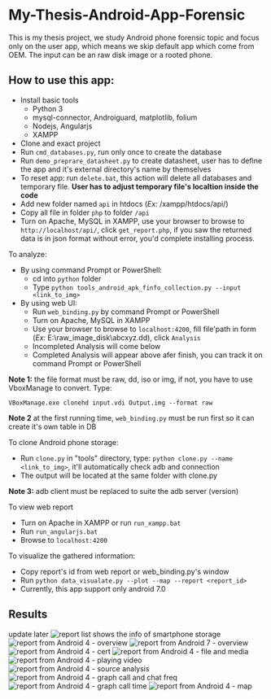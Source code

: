 # My-Thesis-Android-App-Forensic
This is my thesis project, we study Android phone forensic topic and focus only on the user app, which means we skip default app which come from OEM. The input can be an raw disk image or a rooted phone.

## How to use this app:
- Install basic tools
  - Python 3
  - mysql-connector, Androiguard, matplotlib, folium
  - Nodejs, Angularjs
  - XAMPP
- Clone and exact project
- Run `cmd_databases.py`, run only once to create the database
- Run `demo_preprare_datasheet.py` to create datasheet, user has to define the app and it's external directory's name by themselves
- To reset app: run `delete.bat`, this action will delete all databases and temporary file. **User has to adjust temporary file's localtion inside the code**
- Add new folder named `api` in htdocs (*Ex:* /xampp/htdocs/api/)
- Copy all file in folder `php` to folder `/api`
- Turn on Apache, MySQL in XAMPP, use your browser to browse to `http://localhost/api/`, click `get_report.php`, if you saw the returned data is in json format without error, you'd complete installing process.

To analyze:
- By using command Prompt or PowerShell:
  + cd into `python` folder
  + Type `python tools_android_apk_finfo_collection.py --input <link_to_img>`
- By using web UI:
  + Run `web_binding.py` by command Prompt or PowerShell
  + Turn on Apache, MySQL in XAMPP
  + Use your browser to browse to `localhost:4200`, fill file'path in form (*Ex:* E:\raw_image_disk\abcxyz.dd), click `Analysis`
  + Incompleted Analysis will come below
  + Completed Analysis will appear above afer finish, you can track it on command Prompt or PowerShell

**Note 1:** the file format must be raw, dd, iso or img, if not, you have to use VboxManage to convert. Type:
```
VBoxManage.exe clonehd input.vdi Output.img --format raw
```
**Note 2** at the first running time, `web_binding.py` must be run first so it can create it's own table in DB

To clone Android phone storage:
- Run `clone.py` in "tools" directory, type: `python clone.py --name <link_to_img>`, it'll automatically check adb and connection
- The output will be located at the same folder with clone.py

**Note 3:** adb client must be replaced to suite the adb server (version)

To view web report
- Turn on Apache in XAMPP or run `run_xampp.bat`
- Run `run_angularjs.bat`
- Browse to `localhost:4200`

To visualize the gathered information:
- Copy report's id from web report or web_binding.py's window
- Run `python data_visualate.py --plot --map --report <report_id>`
- Currently, this app support only android 7.0

## Results
update later
![report list shows the info of smartphone storage](/images/image59.png)
![report from Android 4 - overview](/images/image60.png)
![report from Android 7 - overview](/images/image61.png)
![report from Android 4 - cert](/images/image62.png)
![report from Android 4 - file and media](/images/image63.png)
![report from Android 4 - playing video](/images/image64.png)
![report from Android 4 - source analysis](/images/image65.png)
![report from Android 4 - graph call and chat freq](/images/image66.png)
![report from Android 4 - graph call time](/images/image67.png)
![report from Android 4 - map](/images/image68.png)
